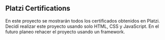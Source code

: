 ## Platzi Certifications
En este proyecto se mostrarán todos los certificados obtenidos en Platzi.
Decidí realizar este proyecto usando solo HTML, CSS y JavaScript. 
En el futuro planeo rehacer el proyecto usando un framework.